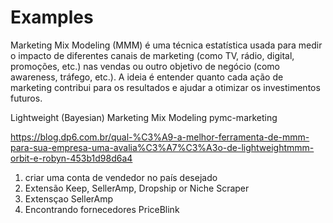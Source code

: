 # Examples

Marketing Mix Modeling (MMM) é uma técnica estatística usada para medir o impacto de diferentes canais de marketing (como TV, rádio, digital, promoções, etc.) nas vendas ou outro 
objetivo de negócio (como awareness, tráfego, etc.). A ideia é entender quanto cada ação de marketing contribui para os resultados e ajudar a otimizar os investimentos futuros.

Lightweight (Bayesian) Marketing Mix Modeling
pymc-marketing

https://blog.dp6.com.br/qual-%C3%A9-a-melhor-ferramenta-de-mmm-para-sua-empresa-uma-avalia%C3%A7%C3%A3o-de-lightweightmmm-orbit-e-robyn-453b1d98d6a4

1) criar uma conta de vendedor no país desejado
2) Extensão Keep, SellerAmp, Dropship or Niche Scraper
3) Extensçao SellerAmp
4) Encontrando fornecedores PriceBlink
